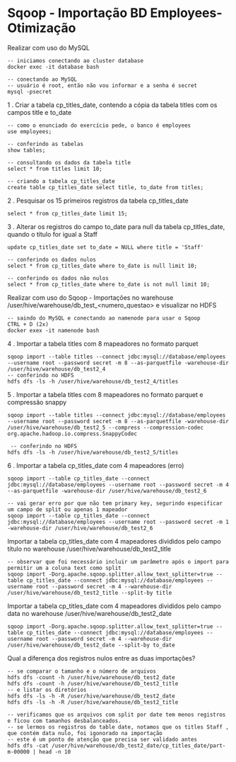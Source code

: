# Sqoop - Importação BD Employees- Otimização

Realizar com uso do MySQL

    -- iniciamos conectando ao cluster database
    docker exec -it database bash
    
    -- conectando ao MySQL
    -- usuário é root, então não vou informar e a senha é secret
    mysql -psecret

1 . Criar a tabela cp_titles_date, contendo a cópia da tabela titles com os campos title e to_date

    -- como o enunciado do exercício pede, o banco é employees
    use employees;
    
    -- conferindo as tabelas
    show tables;
    
    -- consultando os dados da tabela title
    select * from titles limit 10;
    
    -- criando a tabela cp_titles_date
    create table cp_titles_date select title, to_date from titles;

2 . Pesquisar os 15 primeiros registros da tabela cp_titles_date

    select * from cp_titles_date limit 15;

3 . Alterar os registros do campo to_date para null da tabela cp_titles_date, quando o título for igual a Staff

    update cp_titles_date set to_date = NULL where title = 'Staff'
    
    -- conferindo os dados nulos
    select * from cp_titles_date where to_date is null limit 10;
    
    -- conferindo os dados não nulos
    select * from cp_titles_date where to_date is not null limit 10;

Realizar com uso do Sqoop - Importações no warehouse /user/hive/warehouse/db_test_<numero_questao> e visualizar no HDFS

    -- saindo do MySQL e conectando ao namenode para usar o Sqoop
    CTRL + D (2x)
    docker exex -it namenode bash
    
4 . Importar a tabela titles com 8 mapeadores no formato parquet

    sqoop import --table titles --connect jdbc:mysql://database/employees --username root --password secret -m 8 --as-parquetfile -warehouse-dir /user/hive/warehouse/db_test2_4
    -- conferindo no HDFS
    hdfs dfs -ls -h /user/hive/warehouse/db_test2_4/titles

5 . Importar a tabela titles com 8 mapeadores no formato parquet e compressão snappy

    sqoop import --table titles --connect jdbc:mysql://database/employees --username root --password secret -m 8 --as-parquetfile -warehouse-dir /user/hive/warehouse/db_test2_5 --compress --compression-codec org.apache.hadoop.io.compress.SnappyCodec
    
     -- conferindo no HDFS
    hdfs dfs -ls -h /user/hive/warehouse/db_test2_5/titles

6 . Importar a tabela cp_titles_date com 4 mapeadores (erro)

    sqoop import --table cp_titles_date --connect jdbc:mysql://database/employees --username root --password secret -m 4 --as-parquetfile -warehouse-dir /user/hive/warehouse/db_test2_6    
  
    -- vai gerar erro por que não tem primary key, segurindo especificar um campo de split ou apenas 1 mapeador
    sqoop import --table cp_titles_date --connect jdbc:mysql://database/employees --username root --password secret -m 1 -warehouse-dir /user/hive/warehouse/db_test2_6

Importar a tabela cp_titles_date com 4 mapeadores divididos pelo campo título no warehouse /user/hive/warehouse/db_test2_title

    -- observar que foi necessário incluir um parâmetro após o import para permitir um a coluna text como split
    sqoop import -Dorg.apache.sqoop.splitter.allow_text_splitter=true --table cp_titles_date --connect jdbc:mysql://database/employees --username root --password secret -m 4 --warehouse-dir /user/hive/warehouse/db_test2_title --split-by title
  
Importar a tabela cp_titles_date com 4 mapeadores divididos pelo campo data no warehouse /user/hive/warehouse/db_test2_date

    sqoop import -Dorg.apache.sqoop.splitter.allow_text_splitter=true --table cp_titles_date --connect jdbc:mysql://database/employees --username root --password secret -m 4 --warehouse-dir /user/hive/warehouse/db_test2_date --split-by to_date
  
Qual a diferença dos registros nulos entre as duas importações?

    -- se comparar o tamanho e o número de arquivos
    hdfs dfs -count -h /user/hive/warehouse/db_test2_date
    hdfs dfs -count -h /user/hive/warehouse/db_test2_title
    -- e listar os diretórios
    hdfs dfs -ls -h -R /user/hive/warehouse/db_test2_date
    hdfs dfs -ls -h -R /user/hive/warehouse/db_test2_title
    
    -- verificamos que os arquivos com split por date tem menos registros e ficou com tamanhos desbalanceados.
    -- se lermos os registros do table date, notamos que os titles Staff , que contém data nulo, foi igonorado na importação
    -- este é um ponto de atenção que precisa ser validado antes
    hdfs dfs -cat /user/hive/warehouse/db_test2_date/cp_titles_date/part-m-00000 | head -n 10
